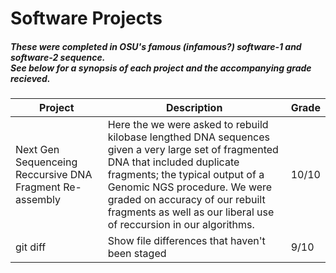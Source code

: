 <h1> Software Projects </h1>
<h5> These were completed in OSU's famous (infamous?) software-1 and software-2 sequence.<br>
  See below for a synopsis of each project and the accompanying grade recieved.
 </h5>

| Project | Description | Grade |
| --- | --- | --- |
| Next Gen Sequenceing Reccursive DNA Fragment Re-assembly | Here the we were asked to rebuild kilobase lengthed DNA sequences given a very large set of fragmented DNA that included duplicate fragments; the typical output of a Genomic NGS procedure. We were graded on accuracy of our rebuilt fragments as well as our liberal use of reccursion in our algorithms. | 10/10
| git diff | Show file differences that haven't been staged | 9/10
